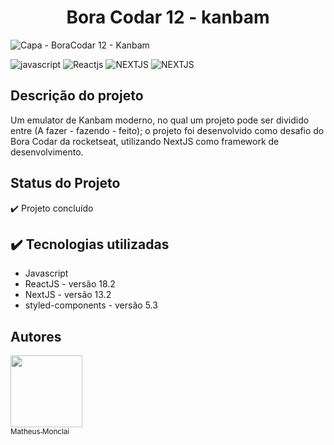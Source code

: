 <!-- # Bora Codar 12 - kanbam -->

<h1 align="center"> Bora Codar 12 - kanbam </h1>

![Capa - BoraCodar 12 - Kanbam](https://github.com/monclai/bora_codar_12_kanbam/assets/44307789/4d77e777-f387-4f4a-9ee2-925e78b81436#vitrinedev)


![javascript](https://img.shields.io/badge/LANGUAGE-javascript-yellow)
![Reactjs](https://img.shields.io/badge/LIBRARY-ReactJS-blue)
![NEXTJS](https://img.shields.io/badge/FRAMEWORK-NextJS-darkblue)
![NEXTJS](https://img.shields.io/badge/STATUS-concluded-green)

## Descrição do projeto

Um emulator de Kanbam moderno, no qual um projeto pode ser dividido entre (A fazer - fazendo - feito); o projeto foi desenvolvido como desafio do Bora Codar da rocketseat, utilizando NextJS como framework de desenvolvimento.

## Status do Projeto

✔️ Projeto concluído

## ✔️ Tecnologias utilizadas

* Javascript
* ReactJS - versão 18.2
* NextJS - versão 13.2
* styled-components - versão 5.3

## Autores

[<img src="https://avatars.githubusercontent.com/u/44307789?v=4" width=115><br><sub>Matheus Monclai</sub>]([https://github.com/camilafernanda](https://github.com/monclai))

